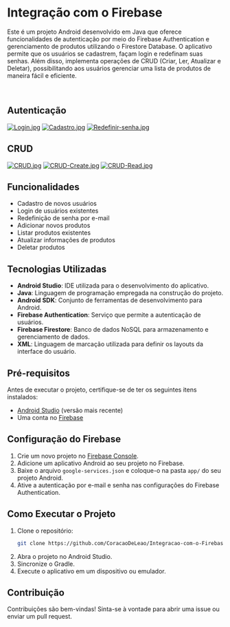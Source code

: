 # Integração com o Firebase

Este é um projeto Android desenvolvido em Java que oferece funcionalidades de autenticação por meio do Firebase Authentication e gerenciamento de produtos utilizando o Firestore Database. O aplicativo permite que os usuários se cadastrem, façam login e redefinam suas senhas. Além disso, implementa operações de CRUD (Criar, Ler, Atualizar e Deletar), possibilitando aos usuários gerenciar uma lista de produtos de maneira fácil e eficiente.

<br>

## Autenticação
[![Login.jpg](https://i.postimg.cc/bw2KbxXd/Login.jpg)](https://postimg.cc/4YsLRhxT)
[![Cadastro.jpg](https://i.postimg.cc/9Xn8pDY9/Cadastro.jpg)](https://postimg.cc/CdbsMLtM)
[![Redefinir-senha.jpg](https://i.postimg.cc/MHCY8j9r/Redefinir-senha.jpg)](https://postimg.cc/ctc3R6yQ)

## CRUD
[![CRUD.jpg](https://i.postimg.cc/3Jhsp48Z/CRUD.jpg)](https://postimg.cc/yWfpCNSJ)
[![CRUD-Create.jpg](https://i.postimg.cc/d3w57C2k/CRUD-Create.jpg)](https://postimg.cc/sQHYqv0s)
[![CRUD-Read.jpg](https://i.postimg.cc/cJ3hXhTt/CRUD-Read.jpg)](https://postimg.cc/XZV9vwRn)

## Funcionalidades

- Cadastro de novos usuários
- Login de usuários existentes
- Redefinição de senha por e-mail
- Adicionar novos produtos
- Listar produtos existentes
- Atualizar informações de produtos
- Deletar produtos

## Tecnologias Utilizadas

- **Android Studio**: IDE utilizada para o desenvolvimento do aplicativo.
- **Java**: Linguagem de programação empregada na construção do projeto.
- **Android SDK**: Conjunto de ferramentas de desenvolvimento para Android.
- **Firebase Authentication**: Serviço que permite a autenticação de usuários.
- **Firebase Firestore**: Banco de dados NoSQL para armazenamento e gerenciamento de dados.
- **XML**: Linguagem de marcação utilizada para definir os layouts da interface do usuário.

## Pré-requisitos

Antes de executar o projeto, certifique-se de ter os seguintes itens instalados:

- [Android Studio](https://developer.android.com/studio) (versão mais recente)
- Uma conta no [Firebase](https://firebase.google.com/)

## Configuração do Firebase

1. Crie um novo projeto no [Firebase Console](https://console.firebase.google.com/).
2. Adicione um aplicativo Android ao seu projeto no Firebase.
3. Baixe o arquivo `google-services.json` e coloque-o na pasta `app/` do seu projeto Android.
4. Ative a autenticação por e-mail e senha nas configurações do Firebase Authentication.

## Como Executar o Projeto

1. Clone o repositório:
   ```bash
   git clone https://github.com/CoracaoDeLeao/Integracao-com-o-Firebase.git
2. Abra o projeto no Android Studio.
3. Sincronize o Gradle.
4. Execute o aplicativo em um dispositivo ou emulador.

## Contribuição
Contribuições são bem-vindas! Sinta-se à vontade para abrir uma issue ou enviar um pull request.
